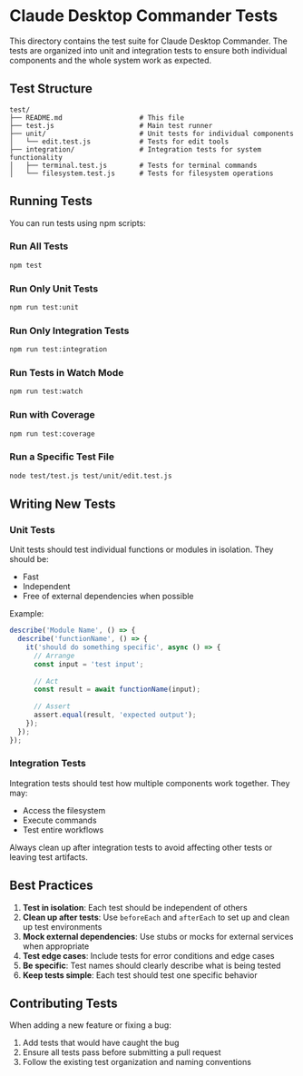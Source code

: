 # Claude Desktop Commander Tests

This directory contains the test suite for Claude Desktop Commander. The tests are organized into unit and integration tests to ensure both individual components and the whole system work as expected.

## Test Structure

```
test/
├── README.md                   # This file
├── test.js                     # Main test runner
├── unit/                       # Unit tests for individual components
│   └── edit.test.js            # Tests for edit tools
├── integration/                # Integration tests for system functionality
│   ├── terminal.test.js        # Tests for terminal commands
│   └── filesystem.test.js      # Tests for filesystem operations
```

## Running Tests

You can run tests using npm scripts:

### Run All Tests
```bash
npm test
```

### Run Only Unit Tests
```bash
npm run test:unit
```

### Run Only Integration Tests
```bash
npm run test:integration
```

### Run Tests in Watch Mode
```bash
npm run test:watch
```

### Run with Coverage
```bash
npm run test:coverage
```

### Run a Specific Test File
```bash
node test/test.js test/unit/edit.test.js
```

## Writing New Tests

### Unit Tests

Unit tests should test individual functions or modules in isolation. They should be:
- Fast
- Independent
- Free of external dependencies when possible

Example:
```javascript
describe('Module Name', () => {
  describe('functionName', () => {
    it('should do something specific', async () => {
      // Arrange
      const input = 'test input';
      
      // Act
      const result = await functionName(input);
      
      // Assert
      assert.equal(result, 'expected output');
    });
  });
});
```

### Integration Tests

Integration tests should test how multiple components work together. They may:
- Access the filesystem
- Execute commands
- Test entire workflows

Always clean up after integration tests to avoid affecting other tests or leaving test artifacts.

## Best Practices

1. **Test in isolation**: Each test should be independent of others
2. **Clean up after tests**: Use `beforeEach` and `afterEach` to set up and clean up test environments
3. **Mock external dependencies**: Use stubs or mocks for external services when appropriate
4. **Test edge cases**: Include tests for error conditions and edge cases
5. **Be specific**: Test names should clearly describe what is being tested
6. **Keep tests simple**: Each test should test one specific behavior

## Contributing Tests

When adding a new feature or fixing a bug:
1. Add tests that would have caught the bug
2. Ensure all tests pass before submitting a pull request
3. Follow the existing test organization and naming conventions
